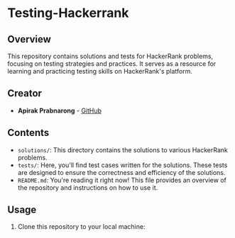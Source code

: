 # Testing-Hackerrank

## Overview

This repository contains solutions and tests for HackerRank problems, focusing on testing strategies and practices. It serves as a resource for learning and practicing testing skills on HackerRank's platform.

## Creator

- **Apirak Prabnarong** - [GitHub](https://github.com/apirakp)

## Contents

- `solutions/`: This directory contains the solutions to various HackerRank problems.
- `tests/`: Here, you'll find test cases written for the solutions. These tests are designed to ensure the correctness and efficiency of the solutions.
- `README.md`: You're reading it right now! This file provides an overview of the repository and instructions on how to use it.

## Usage

1. Clone this repository to your local machine:


